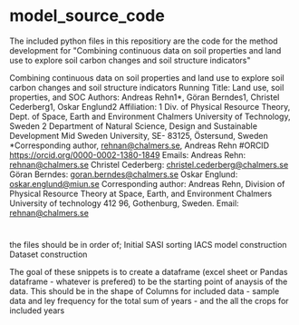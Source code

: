 # model_source_code



The included python files in this repositiory are the code for the method development for 
"Combining continuous data on soil properties and land use to explore soil carbon changes and soil structure indicators" 

Combining continuous data on soil properties and land use to explore soil carbon changes and soil structure indicators Running Title: Land use, soil properties, and SOC Authors: Andreas Rehn1*, Göran Berndes1, Christel Cederberg1, Oskar Englund2 Affiliation: 1 Div. of Physical Resource Theory, Dept. of Space, Earth and Environment Chalmers University of Technology, Sweden 2 Department of Natural Science, Design and Sustainable Development Mid Sweden University, SE- 83125, Östersund, Sweden *Corresponding author, rehnan@chalmers.se, Andreas Rehn #ORCID https://orcid.org/0000-0002-1380-1849 Emails: Andreas Rehn: rehnan@chalmers.se Christel Cederberg: christel.cederberg@chalmers.se Göran Berndes: goran.berndes@chalmers.se Oskar Englund: oskar.englund@miun.se Corresponding author: Andreas Rehn, Division of Physical Resource Theory at Space, Earth, and Environment Chalmers University of technology 412 96, Gothenburg, Sweden. Email: rehnan@chalmers.se


#
#

the files should be in order of; 
Initial SASI sorting
IACS model construction
Dataset construction 


The goal of these snippets is to create a dataframe (excel sheet or Pandas dataframe - whatever is prefered)
to be the starting point of anaysis of the data. 
This should be in the shape of Columns for included data - sample data and ley frequency for the total sum of years - and the all the crops for included years 








